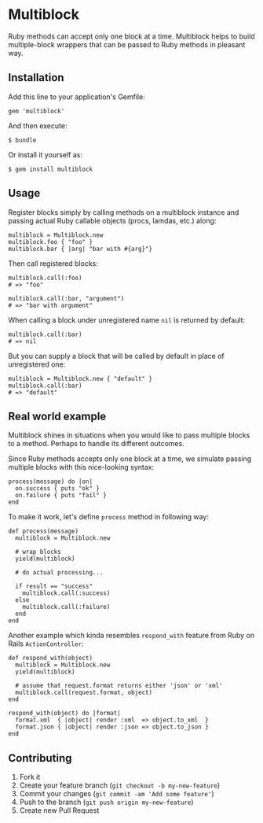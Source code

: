 # Multiblock

Ruby methods can accept only one block at a time. Multiblock helps to build multiple-block wrappers that can be passed to Ruby methods in pleasant way.

## Installation

Add this line to your application's Gemfile:

    gem 'multiblock'

And then execute:

    $ bundle

Or install it yourself as:

    $ gem install multiblock

## Usage

Register blocks simply by calling methods on a multiblock instance and passing actual Ruby callable objects (procs, lamdas, etc.) along:

    multiblock = Multiblock.new
    multiblock.foo { "foo" }
    multiblock.bar { |arg| "bar with #{arg}"}

Then call registered blocks:

    multiblock.call(:foo)
    # => "foo"

    multiblock.call(:bar, "argument")
    # => "bar with argument"

When calling a block under unregistered name `nil` is returned by default:

    multiblock.call(:bar)
    # => nil

But you can supply a block that will be called by default in place of unregistered one:

    multiblock = Multiblock.new { "default" }
    multiblock.call(:bar)
    # => "default"

## Real world example

Multiblock shines in situations when you would like to pass multiple blocks to a method. Perhaps to handle its different outcomes.

Since Ruby methods accepts only one block at a time, we simulate passing multiple blocks with this nice-looking syntax:

    process(message) do |on|
      on.success { puts "ok" }
      on.failure { puts "fail" }
    end

To make it work, let's define `process` method in following way:

    def process(message)
      multiblock = Multiblock.new

      # wrap blocks
      yield(multiblock)

      # do actual processing...

      if result == "success"
        multiblock.call(:success)
      else
        multiblock.call(:failure)
      end
    end

Another example which kinda resembles `respond_with` feature from Ruby on Rails `ActionController`:

    def respond_with(object)
      multiblock = Multiblock.new
      yield(multiblock)

      # assume that request.format returns either 'json' or 'xml'
      multiblock.call(request.format, object)
    end

    respond_with(object) do |format|
      format.xml  { |object| render :xml  => object.to_xml  }
      format.json { |object| render :json => object.to_json }
    end

## Contributing

1. Fork it
2. Create your feature branch (`git checkout -b my-new-feature`)
3. Commit your changes (`git commit -am 'Add some feature'`)
4. Push to the branch (`git push origin my-new-feature`)
5. Create new Pull Request
